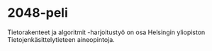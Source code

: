 # 2048-peli

Tietorakenteet ja algoritmit -harjoitustyö on osa Helsingin yliopiston Tietojenkäsittelytieteen aineopintoja.

